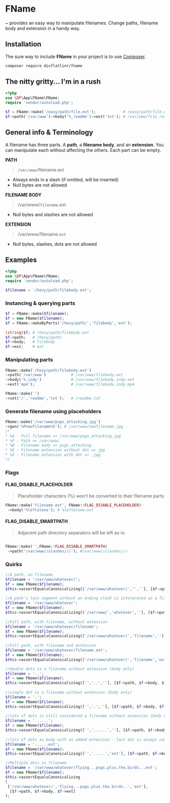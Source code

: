# FName
~ provides an easy way to manipulate filenames. Change paths, filename body and extension in a handy way. 

## Installation
The sure way to include  **FName** in your project is to use  [Composer](https://getcomposer.org/).
```bash
composer require dixflatlinr/fname
```
## The nitty gritty... I'm in a rush
```php
<?php
use \DF\App\FName\FName;
require 'vendor/autoload.php';

$f = FName::make('/easy/path/file.ext');            # /easy/path/file.ext
$f->path('/var/www')->body('%_readme')->ext('txt'); # /var/www/file_readme.txt
```

## General info & Terminology
A filename has three parts. A **path**, a **filename body**, and an **extension**. You can manipulate each without affecting the others. Each part can be empty.

**PATH**
> `/var/www/`filename.ext
- Always ends in a slash (if omitted, will be inserted)
- Null bytes are not allowed

**FILENAME BODY**
> /var/www/`filename`.ext
- Null bytes and slashes are not allowed

**EXTENSION**
> /var/www/filename.`ext`
- Null bytes, slashes, dots are not allowed

## Examples
```php
<?php
use \DF\App\FName\FName;
require 'vendor/autoload.php';

$filename = '/hevy/path/filebody.ext';
```

### Instancing & querying parts
```php
$f = FName::make($filename);  
$f = new FName($filename);  
$f = FName::makeByParts('/hevy/path/','filebody','ext');  
  
(string)$f; # /hevy/path/filebody.ext
$f->path;   # /hevy/path/
$f->body;   # filebody
$f->ext;    # ext
```
### Manipulating parts
```php
FName::make('/hevy/path/filebody.ext')
->path('/var/www')           # /var/www/filebody.ext
->body('%.indy')             # /var/www/filebody.indy.ext
->ext('mp4');                # /var/www/filebody.indy.mp4

FName::make('')
->set('/','readme','txt');   # /readme.txt
```

### Generate filename using placeholders
```php
FName::make('/var/www/pugs_attacking.jpg')
->gen('%Pnewfilename%X'); # /var/www/newfilename.jpg
/*  
* %A - Full filename => /var/www/pugs_attacking.jpg  
* %P - Path => /var/www/  
* %B - Filename body => pugs_attacking  
* %E - Filename extension without dot => jpg  
* %X - Filename extension with dot => .jpg  
*/
```
### Flags  

#### FLAG_DISABLE_PLACEHOLDER
>Placeholder characters (%) won't be converted to their filename parts 
```php
FName::make('filename.ext', FName::FLAG_DISABLE_PLACEHOLDER)  
 ->body('%leftalone'); # %leftalone.ext  
```
#### FLAG_DISABLE_SMARTPATH
>Adjacent path directory separators will be left as-is  
```php

FName::make('',FName::FLAG_DISABLE_SMARTPATH)  
 ->path('/var/www//slashes///'); #/var/www//slashes///
```

### Quirks
```php
//A path, no filename  
$filename = '/var/www/whatever/';  
$f = new FName($filename);  
$this->assertEqualsCanonicalizing(['/var/www/whatever/','',''], [$f->path, $f->body, $f->ext]);  
  
//A path's last segment without an ending slash is interpreted as a filename  
$filename = '/var/www/whatever';  
$f = new FName($filename);  
$this->assertEqualsCanonicalizing(['/var/www/','whatever',''], [$f->path, $f->body, $f->ext]);  
  
//Full path, with filename, without extension  
$filename = '/var/www/whatever/filename';  
$f = new FName($filename);  
$this->assertEqualsCanonicalizing(['/var/www/whatever/','filename',''], [$f->path, $f->body, $f->ext]);  
  
//Full path, with filename and extension  
$filename = '/var/www/whatever/filename.ext';  
$f = new FName($filename);  
$this->assertEqualsCanonicalizing(['/var/www/whatever/','filename','ext'], [$f->path, $f->body, $f->ext]);
```

```php
//double dots is a filename without extension (body only)  
$filename = '..';  
$f = new FName($filename);  
$this->assertEqualsCanonicalizing(['','..',''], [$f->path, $f->body, $f->ext]);  
  
//single dot is a filename without extension (body only)  
$filename = '.';  
$f = new FName($filename);  
$this->assertEqualsCanonicalizing(['','.',''], [$f->path, $f->body, $f->ext]);  
  
//lots of dots is still considered a filename without extension (body only)  
$filename = '......';  
$f = new FName($filename);  
$this->assertEqualsCanonicalizing(['','......',''], [$f->path, $f->body, $f->ext]);  
  
//lots of dots as body with an added extension - last dot is always consumed when separating the extension  
$filename = '......ext';  
$f = new FName($filename);  
$this->assertEqualsCanonicalizing(['','.....','ext'], [$f->path, $f->body, $f->ext]);  

//Multiple dots in filename
$filename = '/var/www/whatever/flying...pugs.plus.the.birds...ext';  
$f = new FName($filename);  
$this->assertEqualsCanonicalizing  
(  
 ['/var/www/whatever/','flying...pugs.plus.the.birds..','ext'],  
  [$f->path, $f->body, $f->ext]  
);
```
